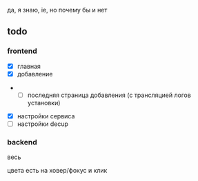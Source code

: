 да, я знаю, ie, но почему бы и нет

## todo
### frontend
- [x] главная
- [x] добавление
- - [ ] последняя страница добавления (с трансляцией логов установки)
- [x] настройки сервиса
- [ ] настройки decup
### backend
весь

цвета есть на ховер/фокус и клик
